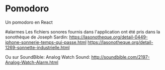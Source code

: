 # Pomodoro
Un pomodoro en React


#alarmes
Les fichiers sonores fournis dans l'application ont été pris dans la sonothèque de Joseph Sardin:
https://lasonotheque.org/detail-0449-iphone-sonnerie-temps-qui-passe.html
https://lasonotheque.org/detail-1269-sonnette-industrielle.html

Ou sur SoundBible:
Analog Watch Sound: http://soundbible.com/2197-Analog-Watch-Alarm.html
